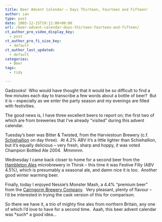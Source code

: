 ```yaml
---
title: Beer Advent Calendar – Days Thirteen, Fourteen and Fifteen!
author: ian
type: post
date: 2005-12-15T19:12:00+00:00
url: /beer-advent-calendar-days-thirteen-fourteen-and-fifteen/
ct_author_pro_video_display_key:
  - post
ct_author_pro_fi_size_key:
  - default
ct_author_last_updated:
  - default
categories:
  - Beer
tags:
  - tidy

---
```

Gadzooks!  Who would have thought that it would be so difficult to find a few minutes each day to transcribe a few words about a bottle of beer?  But it is &#8211; especially as we enter the party season and my evenings are filled with festivities.

The good news is, I have three excellent beers to report on; the first two of which are from breweries that I&#8217;ve already &#8220;visited&#8221; during this advent calendar.

Tuesday&#8217;s beer was Bitter & Twisted, from the Harviestoun Brewery (c.f. [Schiehallion][1] on day three).  At 4.2% ABV it&#8217;s a little lighter than Schiehallion, but it&#8217;s equally delicious &#8211; very fresh, sharp and hoppy, it was voted Champion Bottled Ale 2004.  Mmmmm.

Wednesday I came back closer to home for a second beer from the [Hambleton Ales][2] microbrewery in Thirsk &#8211; this time it was Festive Filly (ABV 4.5%), which is presumably a seasonal ale, and damn nice it is too.  Another good winter warming beer.

Finally, today I enjoyed Nessie&#8217;s Monster Mash, a 4.4% &#8220;premium beer&#8221; from the [Cairngorm Brewery Company][3].  Very pleasant, plenty of flavour &#8211; I&#8217;d be interested in trying the cask version of this for comparison.

So there we have it, a trio of mighty fine ales from northern Britain, any one of which I&#8217;d love to have for a second time.  Aaah, this beer advent calendar was \*such\* a good idea&#8230;

 [1]: https://blog.iannelson.uk/beer-advent-calendar-day-three/
 [2]: http://www.hambletonales.co.uk/
 [3]: http://www.cairngormbrewery.com/